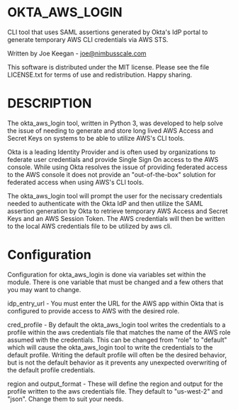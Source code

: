 # OKTA_AWS_LOGIN
CLI tool that uses SAML assertions generated by Okta's IdP portal to generate temporary AWS CLI credentials via AWS STS.

Written by Joe Keegan - <joe@nimbusscale.com>

This software is distributed under the MIT license. Please see the file LICENSE.txt for terms of use and redistribution. 
Happy sharing.

# DESCRIPTION
The okta_aws_login tool, written in Python 3, was developed to help solve the issue of needing to generate and store long lived AWS Access and Secret Keys on systems to be able to utilize AWS's CLI tools.

Okta is a leading Identity Provider and is often used by organizations to federate user credentials and provide Single Sign On access to the AWS console. While using Okta resolves the issue of providing federated access to the AWS console it does not provide an "out-of-the-box" solution for federated access when using AWS's CLI tools.

The okta_aws_login tool will prompt the user for the necissary credentials needed to authenticate with the Okta IdP and then utilize the SAML assertion generation by Okta to retrieve temporary AWS Access and Secret Keys and an AWS Session Token. The AWS credentials will then be written to the local AWS credentials file to be utilized by aws cli.

# Configuration
Configuration for okta_aws_login is done via variables set within the module. There is one variable that must be changed and a few others that you may want to change.  

idp_entry_url - You must enter the URL for the AWS app within Okta that is configured to provide access to AWS with the desired role.

cred_profile - By default the okta_aws_login tool writes the credentials to a profile within the aws credentials file that matches the name of the AWS role assumed with the credentials. This can be changed from "role" to "default" which will cause the okta_aws_login tool to write the credentials to the default profile. Writing the default profile will often be the desired behavior, but is not the default behavior as it prevents any unexpected overwriting of the default profile credentials. 

region and output_format - These will define the region and output for the profile written to the aws credentials file. They default to "us-west-2" and "json". Change them to suit your needs.
